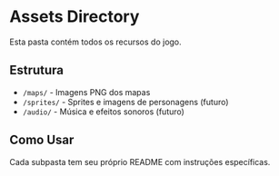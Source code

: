 # Assets Directory

Esta pasta contém todos os recursos do jogo.

## Estrutura

- `/maps/` - Imagens PNG dos mapas
- `/sprites/` - Sprites e imagens de personagens (futuro)
- `/audio/` - Música e efeitos sonoros (futuro)

## Como Usar

Cada subpasta tem seu próprio README com instruções específicas.

